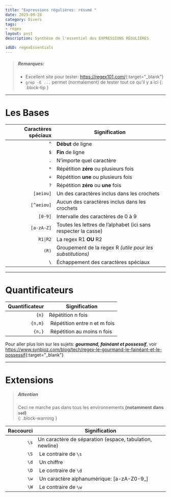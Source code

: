 ```yaml
---
title: "Expressions régulières: résumé "
date: 2023-09-28
category: Divers
tags:
- regex
layout: post
description: Synthèse de l'essentiel des EXPRESSIONS RÉGULIÈRES

idGD: regexEssentials
---
```


> ##### Remarques:
> - Excellent site pour tester: <https://regex101.com/>{:target="_blank"}
> - `grep -E ...` permet (normalement) de tester tout ce qu'il y a ici
{: .block-tip }

--------------------------------------------------------------------------------------------------------------------

Les Bases
=========


| Caractères spéciaux | Signification                                                   |
| ------------------: | --------------------------------------------------------------- |
|                 `^` | **Début** de ligne​                                             |
|                 `$` | **Fin** de ligne​                                               |
|                 `.` | N’importe quel caractère​​                                      |
|                 `*` | Répétition **zéro** ou plusieurs fois​​                         |
|                 `+` | Répétition **une** ou plusieurs fois​​                          |
|                 `?` | Répétition **zéro** ou **une** fois​                            |
|           `[aeiou]` | Un des caractères inclus dans les crochets​                     |
|          `[^aeiou]` | Aucun des caractères inclus dans les crochets​                  |
|             `[0-9]` | Intervalle des caractères de 0 à 9​                             |
|         `[a-zA-Z]​`  | Toutes les lettres de l’alphabet​ (ici sans respecter la casse) |
|<code>R1&#124;R2</code>  | La regex R1 **OU** R2​                                         |
|              `(R)​`  | Groupement de la regex R *(utile pour les substitutions)* ​     |
|                 `\` | Échappement des caractères spéciaux                             |

--------------------------------------------------------------------------------------------------------------------

Quantificateurs
===============

| Quantificateur | Signification                    |
| -------------: | -------------------------------- |
|          `{n}` | Répétition n fois​​              |
|        `{n,m}` | ​  Répétition entre n et m fois​ |
|         `{n,}` | ​  Répétition au moins n fois​​  |

Pour aller plus loin sur les sujets: ***gourmand, fainéant et possessif***, voir <https://www.synbioz.com/blog/tech/regex-le-gourmand-le-fainéant-et-le-possessif>{:target="_blank"}

--------------------------------------------------------------------------------------------------------------------

Extensions​
==========

> ##### Attention
>
> Ceci ne marche pas dans tous les environnements **(notamment dans `sed`)**  
{: .block-warning }


| Raccourci | Signification                                             |
| --------: | --------------------------------------------------------- |
|      `\s` | Un caractère de séparation (espace, tabulation, newline)​ |
|      `\S` | ​ Le contraire de `\s`​​                                  |
|      `\d` | ​  Un chiffre                                             |
|      `\D` | ​ Le contraire de `\d`​​                                  |
|      `\w` | ​ Un caractère alphanumérique: [a-zA-Z0-9_]​              |
|      `\W` | ​ Le contraire de `\w`​​                                  |
